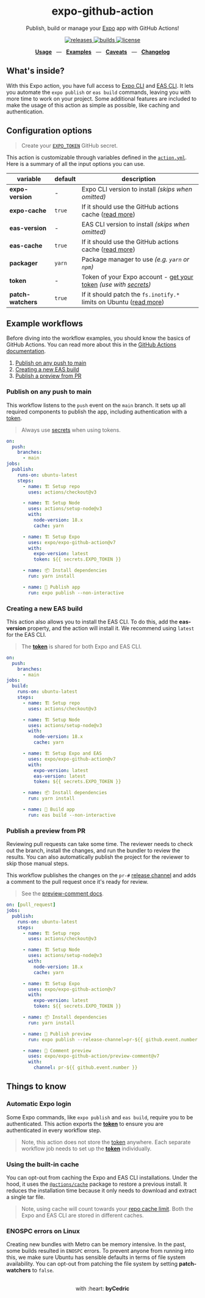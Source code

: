 <div align="center">
  <h1>expo-github-action</h1>
  <p>Publish, build or manage your <a href="https://github.com/expo/expo">Expo</a> app with GitHub Actions!</p>
  <p>
    <a href="https://github.com/expo/expo-github-action/releases">
      <img src="https://img.shields.io/github/v/release/expo/expo-github-action" alt="releases" />
    </a>
    <a href="https://github.com/expo/expo-github-action/actions">
      <img src="https://img.shields.io/github/workflow/status/expo/expo-github-action/test" alt="builds" />
    </a>
    <a href="https://github.com/expo/expo-github-action/blob/main/LICENSE.md">
      <img src="https://img.shields.io/github/license/expo/expo-github-action" alt="license" />
    </a>
  </p>
  <p align="center">
    <a href="#configuration-options"><b>Usage</b></a>
    &nbsp;&nbsp;&mdash;&nbsp;&nbsp;
    <a href="#example-workflows"><b>Examples</b></a>
    &nbsp;&nbsp;&mdash;&nbsp;&nbsp;
    <a href="#things-to-know"><b>Caveats</b></a>
    &nbsp;&nbsp;&mdash;&nbsp;&nbsp;
    <a href="/blob/main/CHANGELOG.md"><b>Changelog</b></a>
  </p>
</div>

## What's inside?

With this Expo action, you have full access to [Expo CLI][link-expo-cli] and [EAS CLI][link-eas-cli].
It lets you automate the `expo publish` or `eas build` commands, leaving you with more time to work on your project.
Some additional features are included to make the usage of this action as simple as possible, like caching and authentication.

## Configuration options

> Create your [`EXPO_TOKEN`][link-expo-token] GitHub secret.

This action is customizable through variables defined in the [`action.yml`](action.yml).
Here is a summary of all the input options you can use.

| variable           | default | description                                                                                   |
| ------------------ | ------- | --------------------------------------------------------------------------------------------- |
| **expo-version**   | -       | Expo CLI version to install _(skips when omitted)_                                            |
| **expo-cache**     | `true`  | If it should use the GitHub actions cache ([read more](#using-the-built-in-cache))            |
| **eas-version**    | -       | EAS CLI version to install _(skips when omitted)_                                             |
| **eas-cache**      | `true`  | If it should use the GitHub actions cache ([read more](#using-the-built-in-cache))            |
| **packager**       | `yarn`  | Package manager to use _(e.g. `yarn` or `npm`)_                                               |
| **token**          | -       | Token of your Expo account - [get your token][link-expo-token] _(use with [secrets][link-actions-secrets])_                  |
| **patch-watchers** | `true`  | If it should patch the `fs.inotify.*` limits on Ubuntu ([read more](#enospc-errors-on-linux)) |

## Example workflows

Before diving into the workflow examples, you should know the basics of GitHub Actions.
You can read more about this in the [GitHub Actions documentation][link-actions].

1. [Publish on any push to main](#publish-on-any-push-to-main)
2. [Creating a new EAS build](#creating-a-new-eas-build)
3. [Publish a preview from PR](#publish-a-preview-from-PR)

### Publish on any push to main

This workflow listens to the `push` event on the `main` branch.
It sets up all required components to publish the app, including authentication with a [token][link-expo-token].

> Always use [secrets][link-actions-secrets] when using tokens.

```yml
on:
  push:
    branches:
      - main
jobs:
  publish:
    runs-on: ubuntu-latest
    steps:
      - name: 🏗 Setup repo
        uses: actions/checkout@v3

      - name: 🏗 Setup Node
        uses: actions/setup-node@v3
        with:
          node-version: 18.x
          cache: yarn

      - name: 🏗 Setup Expo
        uses: expo/expo-github-action@v7
        with:
          expo-version: latest
          token: ${{ secrets.EXPO_TOKEN }}

      - name: 📦 Install dependencies
        run: yarn install

      - name: 🚀 Publish app
        run: expo publish --non-interactive
```

### Creating a new EAS build

This action also allows you to install the EAS CLI.
To do this, add the **eas-version** property, and the action will install it.
We recommend using `latest` for the EAS CLI.

> The [**token**][link-expo-token] is shared for both Expo and EAS CLI.

```yml
on:
  push:
    branches:
      - main
jobs:
  build:
    runs-on: ubuntu-latest
    steps:
      - name: 🏗 Setup repo
        uses: actions/checkout@v3

      - name: 🏗 Setup Node
        uses: actions/setup-node@v3
        with:
          node-version: 18.x
          cache: yarn

      - name: 🏗 Setup Expo and EAS
        uses: expo/expo-github-action@v7
        with:
          expo-version: latest
          eas-version: latest
          token: ${{ secrets.EXPO_TOKEN }}

      - name: 📦 Install dependencies
        run: yarn install

      - name: 🚀 Build app
        run: eas build --non-interactive
```

### Publish a preview from PR

Reviewing pull requests can take some time. 
The reviewer needs to check out the branch, install the changes, and run the bundler to review the results.
You can also automatically publish the project for the reviewer to skip those manual steps.

This workflow publishes the changes on the `pr-#` [release channel][link-expo-release-channels] and adds a comment to the pull request once it's ready for review.

> See the [preview-comment docs](./preview-comment).

```yml
on: [pull_request]
jobs:
  publish:
    runs-on: ubuntu-latest
    steps:
      - name: 🏗 Setup repo
        uses: actions/checkout@v3

      - name: 🏗 Setup Node
        uses: actions/setup-node@v3
        with:
          node-version: 18.x
          cache: yarn

      - name: 🏗 Setup Expo
        uses: expo/expo-github-action@v7
        with:
          expo-version: latest
          token: ${{ secrets.EXPO_TOKEN }}

      - name: 📦 Install dependencies
        run: yarn install

      - name: 🚀 Publish preview
        run: expo publish --release-channel=pr-${{ github.event.number }} --non-interactive

      - name: 💬 Comment preview
        uses: expo/expo-github-action/preview-comment@v7
        with:
          channel: pr-${{ github.event.number }}
```

## Things to know

### Automatic Expo login

Some Expo commands, like `expo publish` and `eas build`, require you to be authenticated. 
This action exports the [**token**][link-expo-token] to ensure you are authenticated in every workflow step.

> Note, this action does not store the [token][link-expo-token] anywhere. Each separate workflow job needs to set up the [**token**][link-expo-token] individually.

### Using the built-in cache

You can opt-out from caching the Expo and EAS CLI installations.
Under the hood, it uses the [`@actions/cache`][link-actions-cache-package] package to restore a previous install. 
It reduces the installation time because it only needs to download and extract a single tar file.

> Note, using cache will count towards your [repo cache limit][link-actions-cache-limit]. Both the Expo and EAS CLI are stored in different caches.

### ENOSPC errors on Linux

Creating new bundles with Metro can be memory intensive. 
In the past, some builds resulted in `ENOSPC` errors. 
To prevent anyone from running into this, we make sure Ubuntu has sensible defaults in terms of file system availability. 
You can opt-out from patching the file system by setting **patch-watchers** to `false`.

<div align="center">
  <br />
  with :heart:&nbsp;<strong>byCedric</strong>
  <br />
</div>

[link-actions]: https://help.github.com/en/categories/automating-your-workflow-with-github-actions
[link-actions-cache-limit]: https://github.com/actions/cache#cache-limits
[link-actions-cache-package]: https://github.com/actions/toolkit/tree/main/packages/cache
[link-actions-secrets]: https://help.github.com/en/actions/configuring-and-managing-workflows/creating-and-storing-encrypted-secrets
[link-expo-cli]: https://docs.expo.dev/workflow/expo-cli/
[link-expo-release-channels]: https://docs.expo.dev/distribution/release-channels/
[link-eas-cli]: https://github.com/expo/eas-cli#readme
[link-preview-comment]: https://github.com/expo/expo-github-action/pull/149#issuecomment-1013184520
[link-expo-token]: https://expo.dev/accounts/%5Baccount%5D/settings/access-tokens
